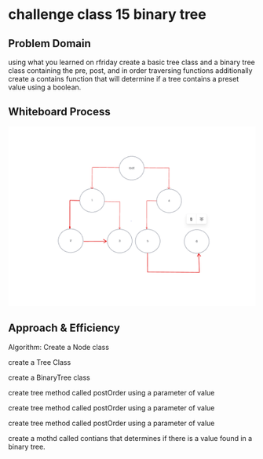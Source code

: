 # challenge class 15 binary tree

## Problem Domain

using what you learned on rfriday create a basic tree class and a binary tree class containing the pre, post, and in order traversing functions additionally create a contains function that will determine if a tree contains a preset value using a boolean.

## Whiteboard Process

![whiteboard](../assets//challenge-15-whiteboard.png)

## Approach & Efficiency

Algorithm: Create a Node class

create a Tree Class

create a BinaryTree class

create tree method called postOrder using a parameter of value

create tree method called postOrder using a parameter of value

create tree method called postOrder using a parameter of value

create a mothd called contians that determines if there is a value found in a binary tree.
